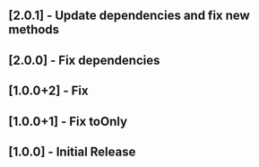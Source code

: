 ## [2.0.1] - Update dependencies and fix new methods 

## [2.0.0] - Fix dependencies

## [1.0.0+2] - Fix

## [1.0.0+1] - Fix toOnly

## [1.0.0] - Initial Release
